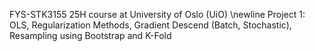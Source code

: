 FYS-STK3155 25H course at University of Oslo (UiO) \newline
Project 1: OLS, Regularization Methods, Gradient Descend (Batch, Stochastic), Resampling using Bootstrap and K-Fold
